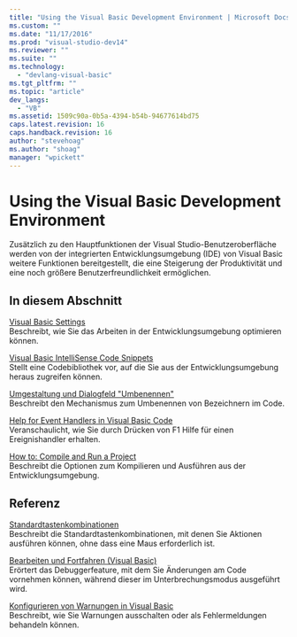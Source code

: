 ```yaml
---
title: "Using the Visual Basic Development Environment | Microsoft Docs"
ms.custom: ""
ms.date: "11/17/2016"
ms.prod: "visual-studio-dev14"
ms.reviewer: ""
ms.suite: ""
ms.technology: 
  - "devlang-visual-basic"
ms.tgt_pltfrm: ""
ms.topic: "article"
dev_langs: 
  - "VB"
ms.assetid: 1509c90a-0b5a-4394-b54b-94677614bd75
caps.latest.revision: 16
caps.handback.revision: 16
author: "stevehoag"
ms.author: "shoag"
manager: "wpickett"
---
```

# Using the Visual Basic Development Environment
Zusätzlich zu den Hauptfunktionen der Visual Studio\-Benutzeroberfläche werden von der integrierten Entwicklungsumgebung \(IDE\) von Visual Basic weitere Funktionen bereitgestellt, die eine Steigerung der Produktivität und eine noch größere Benutzerfreundlichkeit ermöglichen.  
  
## In diesem Abschnitt  
 [Visual Basic Settings](../../../visual-basic/developing-apps/using-ide/settings.md)  
 Beschreibt, wie Sie das Arbeiten in der Entwicklungsumgebung optimieren können.  
  
 [Visual Basic IntelliSense Code Snippets](../../../visual-basic/developing-apps/using-ide/intellisense-code-snippets.md)  
 Stellt eine Codebibliothek vor, auf die Sie aus der Entwicklungsumgebung heraus zugreifen können.  
  
 [Umgestaltung und Dialogfeld "Umbenennen"](../../../visual-basic/developing-apps/using-ide/refactoring-and-rename-dialog-box.md)  
 Beschreibt den Mechanismus zum Umbenennen von Bezeichnern im Code.  
  
 [Help for Event Handlers in Visual Basic Code](../../../visual-basic/developing-apps/using-ide/help-for-event-handlers.md)  
 Veranschaulicht, wie Sie durch Drücken von F1 Hilfe für einen Ereignishandler erhalten.  
  
 [How to: Compile and Run a Project](../../../visual-basic/developing-apps/using-ide/how-to-compile-and-run-a-project.md)  
 Beschreibt die Optionen zum Kompilieren und Ausführen aus der Entwicklungsumgebung.  
  
## Referenz  
 [Standardtastenkombinationen](/visual-studio/ide/default-keyboard-shortcuts-in-visual-studio)  
 Beschreibt die Standardtastenkombinationen, mit denen Sie Aktionen ausführen können, ohne dass eine Maus erforderlich ist.  
  
 [Bearbeiten und Fortfahren \(Visual Basic\)](/visual-studio/debugger/edit-and-continue-visual-basic)  
 Erörtert das Debuggerfeature, mit dem Sie Änderungen am Code vornehmen können, während dieser im Unterbrechungsmodus ausgeführt wird.  
  
 [Konfigurieren von Warnungen in Visual Basic](/visual-studio/ide/configuring-warnings-in-visual-basic)  
 Beschreibt, wie Sie Warnungen ausschalten oder als Fehlermeldungen behandeln können.